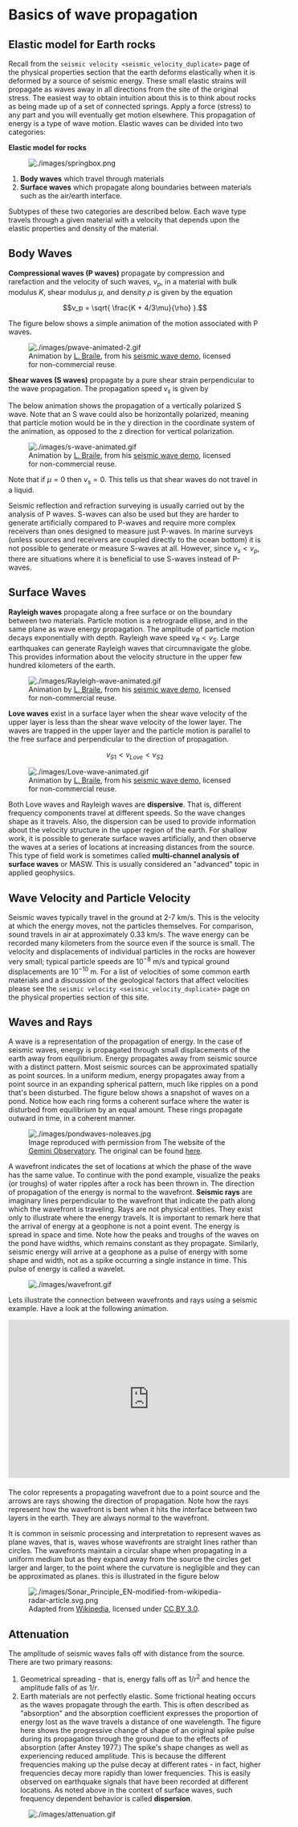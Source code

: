 # Basics of wave propagation

## Elastic model for Earth rocks

Recall from the `seismic velocity <seismic_velocity_duplicate>` page of
the physical properties section that the earth deforms elastically when
it is deformed by a source of seismic energy. These small elastic
strains will propagate as waves away in all directions from the site of
the original stress. The easiest way to obtain intuition about this is
to think about rocks as being made up of a set of connected springs.
Apply a force (stress) to any part and you will eventually get motion
elsewhere. This propagation of energy is a type of wave motion. Elastic
waves can be divided into two categories:

<div class="sidebar">

**Elastic model for rocks**

<figure class="align-center">
<img src="./images/springbox.png" alt="./images/springbox.png" />
</figure>

</div>

1.  **Body waves** which travel through materials
2.  **Surface waves** which propagate along boundaries between materials
    such as the air/earth interface.

Subtypes of these two categories are described below. Each wave type
travels through a given material with a velocity that depends upon the
elastic properties and density of the material.

## Body Waves

**Compressional waves (P waves)** propagate by compression and
rarefaction and the velocity of such waves, $`v_p`$, in a material with
bulk modulus $`K`$, shear modulus $`\mu`$, and density $`\rho`$ is given
by the equation

``` math
v_p = \sqrt{ \frac{K + 4/3\mu}{\rho} }.
```

The figure below shows a simple animation of the motion associated with
P waves.

<figure class="align-center">
<img src="./images/pwave-animated-2.gif"
alt="./images/pwave-animated-2.gif" />
<figcaption>Animation by <a href="http://web.ics.purdue.edu/~braile/">L.
Braile</a>, from his <a
href="http://web.ics.purdue.edu/~braile/edumod/waves/WaveDemo.htm">seismic
wave demo</a>, licensed for non-commercial reuse.</figcaption>
</figure>

**Shear waves (S waves)** propagate by a pure shear strain perpendicular
to the wave propagation. The propagation speed $`v_s`$ is given by

The below animation shows the propagation of a vertically polarized S
wave. Note that an S wave could also be horizontally polarized, meaning
that particle motion would be in the y direction in the coordinate
system of the animation, as opposed to the z direction for vertical
polarization.

<figure class="align-center">
<img src="./images/s-wave-animated.gif"
alt="./images/s-wave-animated.gif" />
<figcaption>Animation by <a href="http://web.ics.purdue.edu/~braile/">L.
Braile</a>, from his <a
href="http://web.ics.purdue.edu/~braile/edumod/waves/WaveDemo.htm">seismic
wave demo</a>, licensed for non-commercial reuse.</figcaption>
</figure>

Note that if $`\mu = 0`$ then $`v_s = 0`$. This tells us that shear
waves do not travel in a liquid.

Seismic reflection and refraction surveying is usually carried out by
the analysis of P waves. S-waves can also be used but they are harder to
generate artificially compared to P-waves and require more complex
receivers than ones designed to measure just P-waves. In marine surveys
(unless sources and receivers are coupled directly to the ocean bottom)
it is not possible to generate or measure S-waves at all. However, since
$`v_s < v_p`$, there are situations where it is beneficial to use
S-waves instead of P-waves.

## Surface Waves

**Rayleigh waves** propagate along a free surface or on the boundary
between two materials. Particle motion is a retrograde ellipse, and in
the same plane as wave energy propagation. The amplitude of particle
motion decays exponentially with depth. Rayleigh wave speed
$`v_R < v_S`$. Large earthquakes can generate Rayleigh waves that
circumnavigate the globe. This provides information about the velocity
structure in the upper few hundred kilometers of the earth.

<figure class="align-center">
<img src="./images/Rayleigh-wave-animated.gif"
alt="./images/Rayleigh-wave-animated.gif" />
<figcaption>Animation by <a href="http://web.ics.purdue.edu/~braile/">L.
Braile</a>, from his <a
href="http://web.ics.purdue.edu/~braile/edumod/waves/WaveDemo.htm">seismic
wave demo</a>, licensed for non-commercial reuse.</figcaption>
</figure>

**Love waves** exist in a surface layer when the shear wave velocity of
the upper layer is less than the shear wave velocity of the lower layer.
The waves are trapped in the upper layer and the particle motion is
parallel to the free surface and perpendicular to the direction of
propagation.

``` math
v_{S1} < v_{Love} < v_{S2}
```

<figure class="align-center">
<img src="./images/Love-wave-animated.gif"
alt="./images/Love-wave-animated.gif" />
<figcaption>Animation by <a href="http://web.ics.purdue.edu/~braile/">L.
Braile</a>, from his <a
href="http://web.ics.purdue.edu/~braile/edumod/waves/WaveDemo.htm">seismic
wave demo</a>, licensed for non-commercial reuse.</figcaption>
</figure>

Both Love waves and Rayleigh waves are **dispersive**. That is,
different frequency components travel at different speeds. So the wave
changes shape as it travels. Also, the dispersion can be used to provide
information about the velocity structure in the upper region of the
earth. For shallow work, it is possible to generate surface waves
artificially, and then observe the waves at a series of locations at
increasing distances from the source. This type of field work is
sometimes called **multi-channel analysis of surface waves** or MASW.
This is usually considered an "advanced" topic in applied geophysics.

## Wave Velocity and Particle Velocity

Seismic waves typically travel in the ground at 2-7 km/s. This is the
velocity at which the energy moves, not the particles themselves. For
comparison, sound travels in air at approximately 0.33 km/s. The wave
energy can be recorded many kilometers from the source even if the
source is small. The velocity and displacements of individual particles
in the rocks are however very small; typical particle speeds are
$`10^{-8}`$ m/s and typical ground displacements are $`10^{-10}`$ m. For
a list of velocities of some common earth materials and a discussion of
the geological factors that affect velocities please see the
`seismic velocity <seismic_velocity_duplicate>` page on the physical
properties section of this site.

## Waves and Rays

A wave is a representation of the propagation of energy. In the case of
seismic waves, energy is propagated through small displacements of the
earth away from equilibrium. Energy propagates away from seismic source
with a distinct pattern. Most seismic sources can be approximated
spatially as point sources. In a uniform medium, energy propagates away
from a point source in an expanding spherical pattern, much like ripples
on a pond that's been disturbed. The figure below shows a snapshot of
waves on a pond. Notice how each ring forms a coherent surface where the
water is disturbed from equilibrium by an equal amount. These rings
propagate outward in time, in a coherent manner.

<figure class="align-center">
<img src="./images/pondwaves-noleaves.jpg"
alt="./images/pondwaves-noleaves.jpg" />
<figcaption>Image reproduced with permission from The website of the <a
href="http://www.gemini.edu/">Gemini Observatory</a>. The original can
be found <a
href="http://www.gemini.edu/images/stories/press_release/pr2003-2/pondwaves-noleaves.jpg">here</a>.</figcaption>
</figure>

A wavefront indicates the set of locations at which the phase of the
wave has the same value. To continue with the pond example, visualize
the peaks (or troughs) of water ripples after a rock has been thrown in.
The direction of propagation of the energy is normal to the wavefront.
**Seismic rays** are imaginary lines perpendicular to the wavefront that
indicate the path along which the wavefront is traveling. Rays are not
physical entities. They exist only to illustrate where the energy
travels. It is important to remark here that the arrival of energy at a
geophone is not a point event. The energy is spread in space and time.
Note how the peaks and troughs of the waves on the pond have widths,
which remains constant as they propagate. Similarly, seismic energy will
arrive at a geophone as a pulse of energy with some shape and width, not
as a spike occurring a single instance in time. This pulse of energy is
called a wavelet.

<figure class="align-center">
<img src="./images/wavefront.gif" alt="./images/wavefront.gif" />
</figure>

Lets illustrate the connection between wavefronts and rays using a
seismic example. Have a look at the following animation.

<div style="margin-top:10px; margin-bottom:20px;" align="center">
<iframe width="560" height="315" src="https://www.youtube.com/embed/0z2WTLLKjGY?rel=0" frameborder="0" allowfullscreen>
</iframe>
</div> 

The color represents a propagating wavefront due to a point source and
the arrows are rays showing the direction of propagation. Note how the
rays represent how the wavefront is bent when it hits the interface
between two layers in the earth. They are always normal to the
wavefront.

It is common in seismic processing and interpretation to represent waves
as plane waves, that is, waves whose wavefronts are straight lines
rather than circles. The wavefronts maintain a circular shape when
propagating in a uniform medium but as they expand away from the source
the circles get larger and larger, to the point where the curvature is
negligible and they can be approximated as planes. this is illustrated
in the figure below

<figure class="align-center">
<img
src="./images/Sonar_Principle_EN-modified-from-wikipedia-radar-article.svg.png"
alt="./images/Sonar_Principle_EN-modified-from-wikipedia-radar-article.svg.png" />
<figcaption>Adapted from <a
href="https://commons.wikimedia.org/wiki/File:Sonar_Principle_EN.svg">Wikipedia</a>,
licensed under <a href="https://creativecommons.org/licenses/by/3.0/">CC
BY 3.0</a>.</figcaption>
</figure>

## Attenuation

The amplitude of seismic waves falls off with distance from the source.
There are two primary reasons:

1.  Geometrical spreading - that is, energy falls off as $`1/r^2`$ and
    hence the amplitude falls of as $`1/r`$.
2.  Earth materials are not perfectly elastic. Some frictional heating
    occurs as the waves propagate through the earth. This is often
    described as "absorption" and the absorption coefficient expresses
    the proportion of energy lost as the wave travels a distance of one
    wavelength. The figure here shows the progressive change of shape of
    an original spike pulse during its propagation through the ground
    due to the effects of absorption (after Anstey 1977.) The spike's
    shape changes as well as experiencing reduced amplitude. This is
    because the different frequencies making up the pulse decay at
    different rates - in fact, higher frequencies decay more rapidly
    than lower frequencies. This is easily observed on earthquake
    signals that have been recorded at different locations. As noted
    above in the context of surface waves, such frequency dependent
    behavior is called **dispersion**.

<figure class="align-center">
<img src="./images/attenuation.gif" alt="./images/attenuation.gif" />
</figure>
